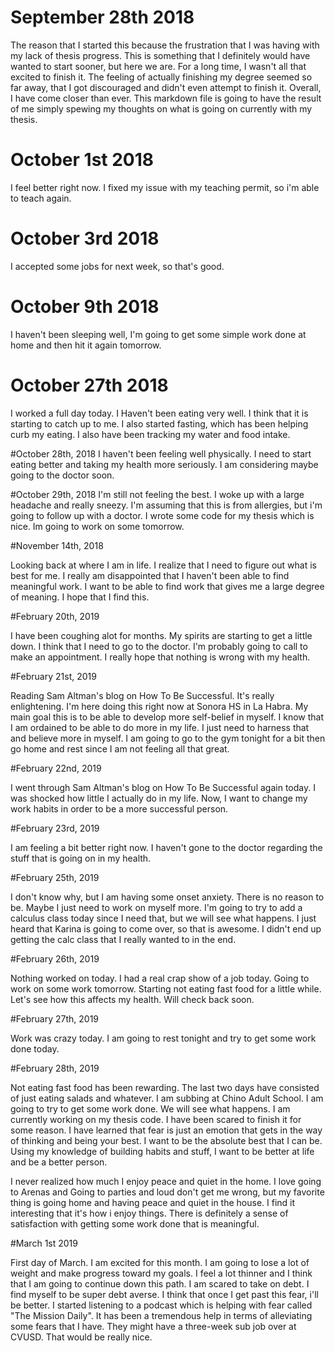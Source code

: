 # September 28th 2018

The reason that I started this because the frustration that I was having with my lack of thesis progress.
This is something that I definitely would have wanted to start sooner, but here we are. For a long time, I wasn't all that excited to
finish it. The feeling of actually finishing my degree seemed so far away, that I got discouraged and didn't even attempt to finish it.
Overall, I have come closer than ever. This markdown file is going to have the result of me simply spewing my thoughts on what is going
on currently with my thesis.



# October 1st 2018
I feel better right now. I fixed my issue with my teaching permit, so i'm able to teach again.

# October 3rd 2018
I accepted some jobs for next week, so that's good.

# October 9th 2018
I haven't been sleeping well, I'm going to get some simple work done at home and then hit it again tomorrow.

# October 27th 2018
I worked a full day today. I Haven't been eating very well. I think that it is starting to catch up to me.
I also started fasting, which has been helping curb my eating. I also have been tracking my water and food intake.

#October 28th, 2018
I haven't been feeling well physically. I need to start eating better and taking my health more seriously.
I am considering maybe going to the doctor soon.

#October 29th, 2018
I'm still not feeling the best. I woke up with a large headache and really sneezy.
I'm assuming that this is from allergies, but i'm going to follow up with a doctor.
I wrote some code for my thesis which is nice. Im going to work on some tomorrow.

#November 14th, 2018

Looking back at where I am in life. I realize that I need to figure out what is best for me.
I really am disappointed that I haven't been able to find meaningful work. I want to be able to find
work that gives me a large degree of meaning. I hope that I find this.

#February 20th, 2019

I have been coughing alot for months. My spirits are starting to get a little down. I think that I need to go to the doctor. I'm probably going to call to make an appointment. I really hope that nothing is wrong with my health.

#February 21st, 2019

Reading Sam Altman's blog on How To Be Successful. It's really enlightening. I'm here doing this right now at Sonora HS in La Habra. My main goal this is to be able to develop more self-belief in myself. I know that I am ordained to be able to do more in my life. I just need to harness that and believe more in myself. I am going to go to the gym tonight for a bit then go home and rest since I am not feeling all that great.

#February 22nd, 2019

I went through Sam Altman's blog on How To Be Successful again today. I was shocked how little I actually do in my life. Now, I want to change my work habits in order to be a more successful person.


#February 23rd, 2019

I am feeling a bit better right now. I haven't gone to the doctor regarding the stuff that is going on in my health.

#February 25th, 2019

I don't know why, but I am having some onset anxiety. There is no reason to be. Maybe I just need to work on myself more. I'm going to try to add a calculus class today since I need that, but we will see what happens. I just heard that Karina is going to come over, so that is awesome. I didn't end up getting the calc class that I really wanted to in the end.

#February 26th, 2019

Nothing worked on today. I had a real crap show of a job today. Going to work on some work tomorrow. Starting not eating fast food for a little while. Let's see how this affects my health. Will check back soon.

#February 27th, 2019

Work was crazy today. I am going to rest tonight and try to get some work done today.

#February 28th, 2019

Not eating fast food has been rewarding. The last two days have consisted of just eating salads and whatever. I am subbing at Chino Adult School. I am going to try to get some work done. We will see what happens. I am currently working on my thesis code. I have been scared to finish it for some reason. I have learned that fear is just an emotion that gets in the way of thinking and being your best. I want to be the absolute best that I can be. Using my knowledge of building habits and stuff, I want to be better at life and be a better person.

I never realized how much I enjoy peace and quiet in the home. I love going to Arenas and Going to parties and loud don't get me wrong, but my favorite thing is going home and having peace and quiet in the house. I find it interesting that it's how i enjoy things. There is definitely a sense of satisfaction with getting some work done that is meaningful.

#March 1st 2019

First day of March. I am excited for this month. I am going to lose a lot of weight and make progress toward my goals. I feel a lot thinner and I think that I am going to continue down this path. I am scared to take on debt. I find myself to be super debt averse. I think that once I get past this fear, i'll be better. I started listening to a podcast which is helping with fear called "The Mission Daily". It has been a tremendous help in terms of alleviating some fears that I have. They might have a three-week sub job over at CVUSD. That would be really nice. 
